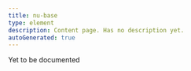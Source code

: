```yaml
---
title: nu-base
type: element
description: Content page. Has no description yet.
autoGenerated: true
---
```


Yet to be documented